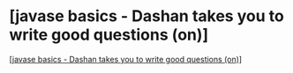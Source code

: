 # [javase basics - Dashan takes you to write good questions (on)]
[[javase basics - Dashan takes you to write good questions (on)]](https://aiwithcloud.com/2022/09/15/javase_basics___dashan_takes_you_to_write_good_questions_on/)